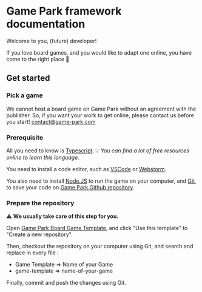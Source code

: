 # Game Park framework documentation

Welcome to you, (future) developer!

If you love board games, and you would like to adapt one online, you have come to the right place :hugs:

## Get started

### Pick a game

We cannot host a board game on Game Park without an agreement with the publisher.
So, if you want your work to get online, please contact us before you start! <contact@game-park.com>

### Prerequisite

All you need to know is [Typescript](https://www.typescriptlang.org/).
:bulb: *You can find a lot of free resources online to learn this language.*

You need to install a code editor, such as [VSCode](https://code.visualstudio.com/) or [Webstorm](https://www.jetbrains.com/fr-fr/webstorm/).

You also need to install [Node.JS](https://nodejs.org/fr) to run the game on your computer,
and [Git](https://git-scm.com/), to save your code on [Game Park Github repository](https://github.com/gamepark).

### Prepare the repository

:warning: **We usually take care of this step for you.**

Open [Game Park Board Game Template](https://github.com/gamepark/board-game-template), and click "Use this template" to "Create a new repository".

Then, checkout the repository on your computer using Git, and search and replace in every file :
* Game Template => Name of your Game
* game-template => name-of-your-game

Finally, commit and push the changes using Git.
